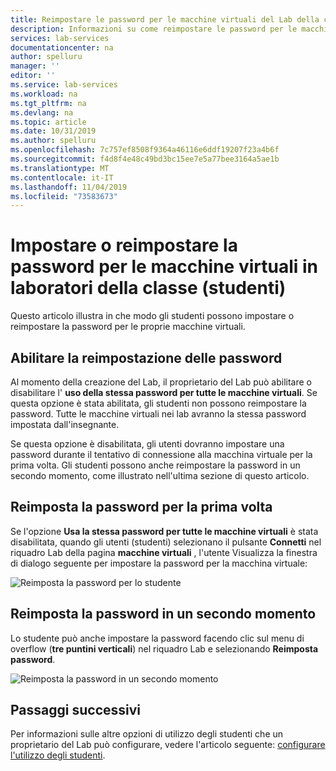 ```yaml
---
title: Reimpostare le password per le macchine virtuali del Lab della classe in Azure Lab Services | Microsoft Docs
description: Informazioni su come reimpostare le password per le macchine virtuali (VM) in laboratori della classe Azure Lab Services.
services: lab-services
documentationcenter: na
author: spelluru
manager: ''
editor: ''
ms.service: lab-services
ms.workload: na
ms.tgt_pltfrm: na
ms.devlang: na
ms.topic: article
ms.date: 10/31/2019
ms.author: spelluru
ms.openlocfilehash: 7c757ef8508f9364a46116e6ddf19207f23a4b6f
ms.sourcegitcommit: f4d8f4e48c49bd3bc15ee7e5a77bee3164a5ae1b
ms.translationtype: MT
ms.contentlocale: it-IT
ms.lasthandoff: 11/04/2019
ms.locfileid: "73583673"
---
```

# <a name="set-or-reset-password-for-virtual-machines-in-classroom-labs-students"></a>Impostare o reimpostare la password per le macchine virtuali in laboratori della classe (studenti)
Questo articolo illustra in che modo gli studenti possono impostare o reimpostare la password per le proprie macchine virtuali. 

## <a name="enable-resetting-of-passwords"></a>Abilitare la reimpostazione delle password
Al momento della creazione del Lab, il proprietario del Lab può abilitare o disabilitare l' **uso della stessa password per tutte le macchine virtuali**. Se questa opzione è stata abilitata, gli studenti non possono reimpostare la password. Tutte le macchine virtuali nei lab avranno la stessa password impostata dall'insegnante. 

Se questa opzione è disabilitata, gli utenti dovranno impostare una password durante il tentativo di connessione alla macchina virtuale per la prima volta. Gli studenti possono anche reimpostare la password in un secondo momento, come illustrato nell'ultima sezione di questo articolo. 

## <a name="reset-password-for-the-first-time"></a>Reimposta la password per la prima volta
Se l'opzione **Usa la stessa password per tutte le macchine virtuali** è stata disabilitata, quando gli utenti (studenti) selezionano il pulsante **Connetti** nel riquadro Lab della pagina **macchine virtuali** , l'utente Visualizza la finestra di dialogo seguente per impostare la password per la macchina virtuale: 

![Reimposta la password per lo studente](../media/how-to-set-virtual-machine-passwords/student-set-password.png)

## <a name="reset-password-later"></a>Reimposta la password in un secondo momento
Lo studente può anche impostare la password facendo clic sul menu di overflow (**tre puntini verticali**) nel riquadro Lab e selezionando **Reimposta password**. 

![Reimposta la password in un secondo momento](../media/how-to-set-virtual-machine-passwords/student-set-password-2.png)


## <a name="next-steps"></a>Passaggi successivi
Per informazioni sulle altre opzioni di utilizzo degli studenti che un proprietario del Lab può configurare, vedere l'articolo seguente: [configurare l'utilizzo degli studenti](how-to-configure-student-usage.md).
